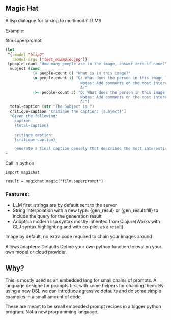 ## Magic Hat

A lisp dialogue for talking to multimodal LLMS

Example:

film.superprompt
```clojure
(let
 ^{:model "blip2"
   :model-args ["test_example.jpg"]}
 [people-count "How many people are in the image, answer zero if none?"
  subject (cond
            (= people-count 0) "What is in this image?"
            (= people-count 1) "Q: What does the person in this image look like?
                                 Notes: Add comments on the most interesting features, what is visualy stunning about this person?
                                 A:"
            (>= people-count 2) "Q: What does the person in this image look like?
                                 Notes: Add comments on the most interesting features, what is visualy stunning about this person?
                                 A:")
  total-caption (str "The Subject is ")
  critique-caption "Critique the caption: {subject}"]
  "Given the following:
    caption
    {total-caption}

    critique caption:
    {critique-caption}

    Generate a final caption densely that describes the most interesting parts of the image in the simplest way.")
~
```

Call in python

```
import magichat

result = magichat.magic("film.superprompt")
```




### Features:
- LLM first, strings are by default sent to the server
- String Interpolation with a new type:
	{gen_resul} or {gen_result:fill} to include the query for the generation result
- Adopts a modern lisp syntax mostly inherited from Clojure(Works with CLJ syntax highlighting and with co-pilot as a result)

Image by default, no extra code required to chain your images around

Allows adapters:
Defaults 
Define your own python function to eval on your own model or cloud provider.


## Why?


This is mostly used as an embedded lang for small chains of prompts. A language designe for prompts first
with some helpers for chaining them. By using a new DSL we can introduce agressive defaults and do some simple
examples in a small amount of code.

These are meant to be small embedded prompt recipes in a bigger python program. Not a new programming language.

